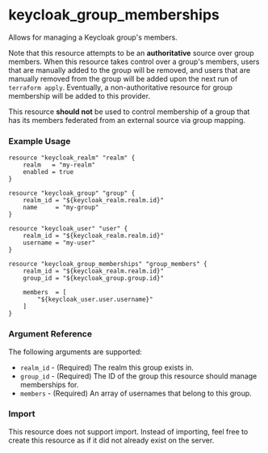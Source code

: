 # keycloak_group_memberships

Allows for managing a Keycloak group's members.

Note that this resource attempts to be an **authoritative** source over group members.
When this resource takes control over a group's members, users that are manually added
to the group will be removed, and users that are manually removed from the group will
be added upon the next run of `terraform apply`.  Eventually, a non-authoritative resource
for group membership will be added to this provider.

This resource **should not** be used to control membership of a group that has its members
federated from an external source via group mapping.

### Example Usage

```hcl
resource "keycloak_realm" "realm" {
    realm   = "my-realm"
    enabled = true
}

resource "keycloak_group" "group" {
    realm_id = "${keycloak_realm.realm.id}"
    name     = "my-group"
}

resource "keycloak_user" "user" {
	realm_id = "${keycloak_realm.realm.id}"
	username = "my-user"
}

resource "keycloak_group_memberships" "group_members" {
	realm_id = "${keycloak_realm.realm.id}"
	group_id = "${keycloak_group.group.id}"

	members  = [
		"${keycloak_user.user.username}"
	]
}
```

### Argument Reference

The following arguments are supported:

- `realm_id` - (Required) The realm this group exists in.
- `group_id` - (Required) The ID of the group this resource should manage memberships for.
- `members` - (Required) An array of usernames that belong to this group.

### Import

This resource does not support import. Instead of importing, feel free to create this resource
as if it did not already exist on the server.
